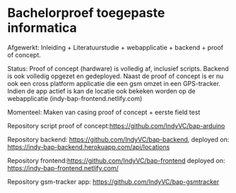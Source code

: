 # Bachelorproef toegepaste informatica

Afgewerkt: Inleiding + Literatuurstudie + webapplicatie + backend + proof of concept.

Status: Proof of concept (hardware) is volledig af, inclusief scripts. Backend is ook volledig opgezet en gedeployed. 
 Naast de proof of concept is er nu ook een cross platform applicatie die een gsm omzet in een GPS-tracker. Indien de app actief is kan de locatie ook bekeken worden op de webapplicatie (indy-bap-frontend.netlify.com)

Momenteel: Maken van casing proof of concept + eerste field test

Repository script proof of concept:https://github.com/IndyVC/bap-arduino

Repository backend: https://github.com/IndyVC/bap-backend, deployed on: https://indy-bap-backend.herokuapp.com/api/locations

Repository frontend:https://github.com/IndyVC/bap-frontend deployed on: https://indy-bap-frontend.netlify.com/

Repository gsm-tracker app: https://github.com/IndyVC/bap-gsmtracker
